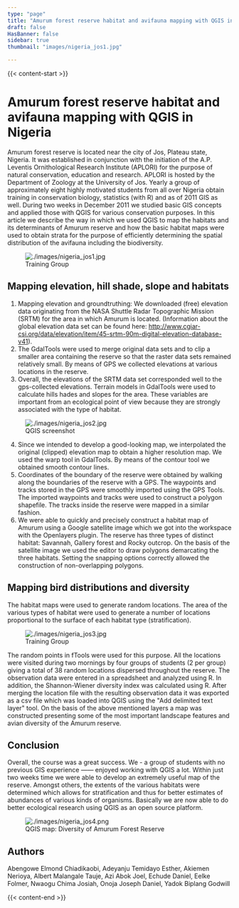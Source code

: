 ```yaml
---
type: "page"
title: "Amurum forest reserve habitat and avifauna mapping with QGIS in Nigeria"
draft: false
HasBanner: false
sidebar: true
thumbnail: "images/nigeria_jos1.jpg"

---
```


{{< content-start >}}

# Amurum forest reserve habitat and avifauna mapping with QGIS in Nigeria

Amurum forest reserve is located near the city of Jos, Plateau state, Nigeria. It was established in conjunction with the initiation of the A.P. Leventis Ornithological Research Institute (APLORI) for the purpose of natural conservation, education and research. APLORI is hosted by the Department of Zoology at the University of Jos. Yearly a group of approximately eight highly motivated students from all over Nigeria obtain training in conservation biology, statistics (with R) and as of 2011 GIS as well. During two weeks in December 2011 we studied basic GIS concepts and applied those with QGIS for various conservation purposes. In this article we describe the way in which we used QGIS to map the habitats and its determinants of Amurum reserve and how the basic habitat maps were used to obtain strata for the purpose of efficiently determining the spatial distribution of the avifauna including the biodiversity.

<figure>
<img src="../images/nigeria_jos1.jpg" class="align-right" alt="./images/nigeria_jos1.jpg" />
<figcaption>Training Group</figcaption>
</figure>

## Mapping elevation, hill shade, slope and habitats

1)  Mapping elevation and groundtruthing: We downloaded (free) elevation data originating from the NASA Shuttle Radar Topographic Mission (SRTM) for the area in which Amurum is located. (Information about the global elevation data set can be found here: <http://www.cgiar-csi.org/data/elevation/item/45-srtm-90m-digital-elevation-database-v41>).
2)  The GdalTools were used to merge original data sets and to clip a smaller area containing the reserve so that the raster data sets remained relatively small. By means of GPS we collected elevations at various locations in the reserve.
3)  Overall, the elevations of the SRTM data set corresponded well to the gps-collected elevations. Terrain models in GdalTools were used to calculate hills hades and slopes for the area. These variables are important from an ecological point of view because they are strongly associated with the type of habitat.

<figure>
<img src="../images/nigeria_jos2.jpg" class="align-right" alt="./images/nigeria_jos2.jpg" />
<figcaption>QGIS screenshot</figcaption>
</figure>

4)  Since we intended to develop a good-looking map, we interpolated the original (clipped) elevation map to obtain a higher resolution map. We used the warp tool in GdalTools. By means of the contour tool we obtained smooth contour lines.
5)  Coordinates of the boundary of the reserve were obtained by walking along the boundaries of the reserve with a GPS. The waypoints and tracks stored in the GPS were smoothly imported using the GPS Tools. The imported waypoints and tracks were used to construct a polygon shapefile. The tracks inside the reserve were mapped in a similar fashion.
6)  We were able to quickly and precisely construct a habitat map of Amurum using a Google satellite image which we got into the workspace with the Openlayers plugin. The reserve has three types of distinct habitat: Savannah, Gallery forest and Rocky outcrop. On the basis of the satellite image we used the editor to draw polygons demarcating the three habitats. Setting the snapping options correctly allowed the construction of non-overlapping polygons.

## Mapping bird distributions and diversity

The habitat maps were used to generate random locations. The area of the various types of habitat were used to generate a number of locations proportional to the surface of each habitat type (stratification).

<figure>
<img src="../images/nigeria_jos3.jpg" class="align-right" alt="./images/nigeria_jos3.jpg" />
<figcaption>Training Group</figcaption>
</figure>

The random points in fTools were used for this purpose. All the locations were visited during two mornings by four groups of students (2 per group) giving a total of 38 random locations dispersed throughout the reserve. The observation data were entered in a spreadsheet and analyzed using R. In addition, the Shannon-Wiener diversity index was calculated using R. After merging the location file with the resulting observation data it was exported as a csv file which was loaded into QGIS using the "Add delimited text layer" tool. On the basis of the above mentioned layers a map was constructed presenting some of the most important landscape features and avian diversity of the Amurum reserve.

## Conclusion

Overall, the course was a great success. We - a group of students with no previous GIS experience —— enjoyed working with QGIS a lot. Within just two weeks time we were able to develop an extremely useful map of the reserve. Amongst others, the extents of the various habitats were determined which allows for stratification and thus for better estimates of abundances of various kinds of organisms. Basically we are now able to do better ecological research using QGIS as an open source platform.

<figure>
<img src="../images/nigeria_jos4.png" class="align-right" alt="./images/nigeria_jos4.png" />
<figcaption>QGIS map: Diversity of Amurum Forest Reserve</figcaption>
</figure>

## Authors

Abengowe Elmond Chiadikaobi, Adeyanju Temidayo Esther, Akiemen Nerioya, Albert Malangale Tauje, Azi Abok Joel, Echude Daniel, Eelke Folmer, Nwaogu Chima Josiah, Onoja Joseph Daniel, Yadok Biplang Godwill

{{< content-end >}}
